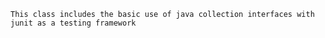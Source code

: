     This class includes the basic use of java collection interfaces with junit as a testing framework
